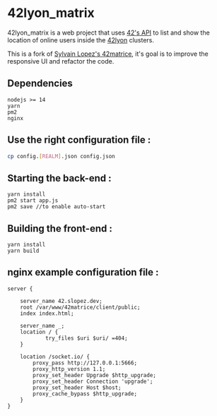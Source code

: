 # 42lyon_matrix
42lyon_matrix is a web project that uses [42's API](https://api.intra.42.fr/apidoc) to list and show the location of online users inside the [42lyon](https://42lyon.fr) clusters.

This is a fork of [Sylvain Lopez's 42matrice](https://gitlab.com/Sylrelo/42matrice), it's goal is to improve the responsive UI and refactor the code.

## Dependencies

```
nodejs >= 14
yarn
pm2
nginx
```

## Use the right configuration file :

```bash
cp config.[REALM].json config.json
```

## Starting the back-end :
```
yarn install
pm2 start app.js
pm2 save //to enable auto-start
```

## Building the front-end :
```
yarn install
yarn build
```

## nginx example configuration file :

```
server {

    server_name 42.slopez.dev;
	root /var/www/42matrice/client/public;
	index index.html;

	server_name _;
	location / {
			try_files $uri $uri/ =404;
	}

	location /socket.io/ {
		proxy_pass http://127.0.0.1:5666;
		proxy_http_version 1.1;
		proxy_set_header Upgrade $http_upgrade;
		proxy_set_header Connection 'upgrade';
		proxy_set_header Host $host;
		proxy_cache_bypass $http_upgrade;
	}
}
```
